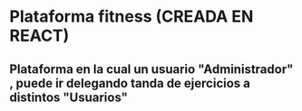 # Plataforma fitness (CREADA EN REACT)

## Plataforma en la cual un usuario "Administrador" , puede ir delegando tanda de ejercicios a distintos "Usuarios"
